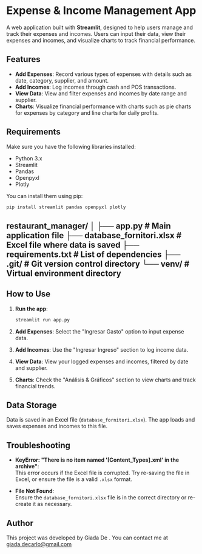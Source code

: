 # Expense & Income Management App

A web application built with **Streamlit**, designed to help users manage and track their expenses and incomes. Users can input their data, view their expenses and incomes, and visualize charts to track financial performance.

## Features

- **Add Expenses**: Record various types of expenses with details such as date, category, supplier, and amount.
- **Add Incomes**: Log incomes through cash and POS transactions.
- **View Data**: View and filter expenses and incomes by date range and supplier.
- **Charts**: Visualize financial performance with charts such as pie charts for expenses by category and line charts for daily profits.

## Requirements

Make sure you have the following libraries installed:

- Python 3.x
- Streamlit
- Pandas
- Openpyxl
- Plotly

You can install them using pip:

```bash
pip install streamlit pandas openpyxl plotly
```

## restaurant_manager/ │ ├── app.py # Main application file ├── database_fornitori.xlsx # Excel file where data is saved ├── requirements.txt # List of dependencies ├── .git/ # Git version control directory └── venv/ # Virtual environment directory

## How to Use

1. **Run the app**:

   ```bash
   streamlit run app.py

2. **Add Expenses**: Select the "Ingresar Gasto" option to input expense data.

3. **Add Incomes**: Use the "Ingresar Ingreso" section to log income data.

4. **View Data**: View your logged expenses and incomes, filtered by date and supplier.

5. **Charts**: Check the "Análisis & Gráficos" section to view charts and track financial trends.

## Data Storage

Data is saved in an Excel file (`database_fornitori.xlsx`). The app loads and saves expenses and incomes to this file.

## Troubleshooting

- **KeyError: "There is no item named '[Content_Types].xml' in the archive"**:  
  This error occurs if the Excel file is corrupted. Try re-saving the file in Excel, or ensure the file is a valid `.xlsx` format.

- **File Not Found**:  
  Ensure the `database_fornitori.xlsx` file is in the correct directory or re-create it as necessary.


## Author
This project was developed by Giada De . You can contact me at giada.decarlo@gmail.com

